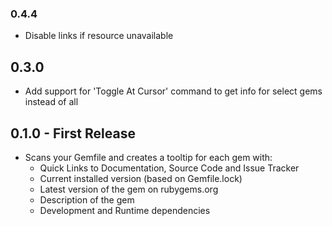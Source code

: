 ### 0.4.4
* Disable links if resource unavailable

## 0.3.0
* Add support for 'Toggle At Cursor' command to get info for select gems instead of all

## 0.1.0 - First Release
* Scans your Gemfile and creates a tooltip for each gem with:
  * Quick Links to Documentation, Source Code and Issue Tracker
  * Current installed version (based on Gemfile.lock)
  * Latest version of the gem on rubygems.org
  * Description of the gem
  * Development and Runtime dependencies
